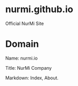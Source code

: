 # nurmi.github.io
Official NurMi Site
# Domain
Name: nurmi.io

Title: NurMi Company

Markdown: Index, About.
